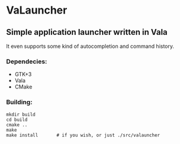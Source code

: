 VaLauncher
==========

Simple application launcher written in Vala
-------------------------------------------

It even supports some kind of autocompletion and command history.

### Dependecies:

* GTK+3
* Vala
* CMake

### Building:

	mkdir build
	cd build
	cmake ..
	make
	make install       # if you wish, or just ./src/valauncher
